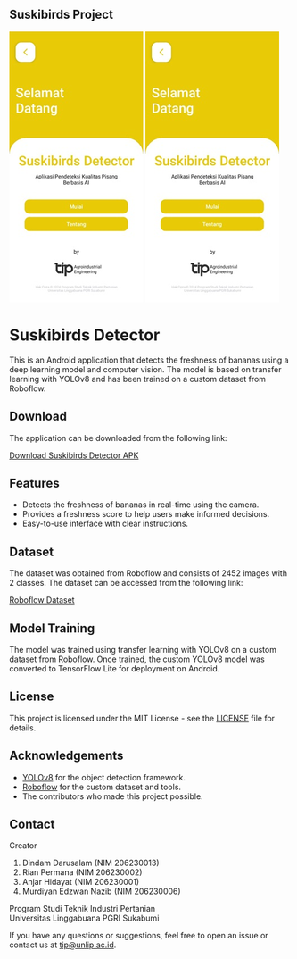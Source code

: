## Suskibirds Project

<p>
    <img src="home.jpeg" >
    <img src="home.jpeg" >
</p>

# Suskibirds Detector

This is an Android application that detects the freshness of bananas using a deep learning model and computer vision. The model is based on transfer learning with YOLOv8 and has been trained on a custom dataset from Roboflow.

## Download

The application can be downloaded from the following link:

[Download Suskibirds Detector APK](https://drive.google.com/file/d/16W_dV-MhLpKEiYQytEM-965Yio6C8ivt/view?usp=sharing)

## Features

- Detects the freshness of bananas in real-time using the camera.
- Provides a freshness score to help users make informed decisions.
- Easy-to-use interface with clear instructions.

## Dataset

The dataset was obtained from Roboflow and consists of 2452 images with 2 classes. The dataset can be accessed from the following link:

[Roboflow Dataset](https://universe.roboflow.com/1-kzaob/banana-classifier)

## Model Training

The model was trained using transfer learning with YOLOv8 on a custom dataset from Roboflow. Once trained, the custom YOLOv8 model was converted to TensorFlow Lite for deployment on Android.

## License

This project is licensed under the MIT License - see the [LICENSE](LICENSE) file for details.

## Acknowledgements

- [YOLOv8](https://github.com/ultralytics/yolov8) for the object detection framework.
- [Roboflow](https://roboflow.com/) for the custom dataset and tools.
- The contributors who made this project possible.

## Contact

Creator
1. Dindam Darusalam (NIM 206230013)
2. Rian Permana (NIM 206230002)
3. Anjar Hidayat (NIM 206230001)
4. Murdiyan Edzwan Nazib (NIM 206230006)

<p>Program Studi Teknik Industri Pertanian<br>Universitas Linggabuana PGRI Sukabumi</p>

If you have any questions or suggestions, feel free to open an issue or contact us at [tip@unlip.ac.id](mailto:your-email@tip@unlip.ac.id).

